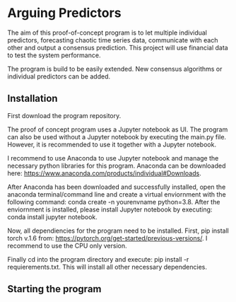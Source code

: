 # Arguing Predictors

The aim of this proof-of-concept program is to let multiple individual predictors, forecasting chaotic time series data, communicate with each other and output a consensus prediction. This project will use financial data to test the system performance.

The program is build to be easily extended. New consensus algorithms or individual predictors can be added. 

## Installation

First download the program repository.

The proof of concept program uses a Jupyter notebook as UI. The program can also be used without a Jupyter notebook by executing the main.py file. However, it is recommended to use it together with a Jupyter notebook.

I recommend to use Anaconda to use Jupyter notebook and manage the necessary python libraries for this program. Anaconda can be downloaded here: https://www.anaconda.com/products/individual#Downloads.

After Anaconda has been downloaded and successfully installed, open the anaconda terminal/command line and create a virtual enviornment with the following command: conda create -n yourenvname python=3.8. After the enviornment is installed, please install Jupyter notebook by executing: conda install jupyter notebook.

Now, all dependiencies for the program need to be installed. First, pip install torch v.1.6 from: https://pytorch.org/get-started/previous-versions/. I recommend to use the CPU only version.

Finally cd into the program directory and execute: pip install -r requierements.txt. This will install all other necessary dependencies.


## Starting the program




